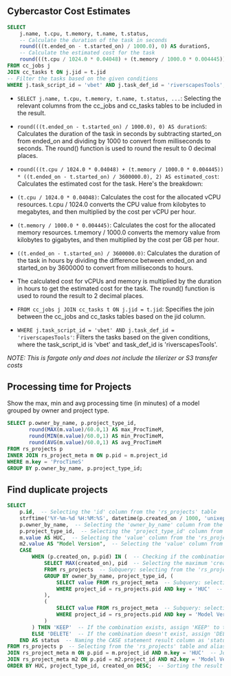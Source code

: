 
## Cybercastor Cost Estimates

``` sql
SELECT
    j.name, t.cpu, t.memory, t.name, t.status,
    -- Calculate the duration of the task in seconds
    round(((t.ended_on - t.started_on) / 1000.0), 0) AS durationS,
    -- Calculate the estimated cost for the task
    round(((t.cpu / 1024.0 * 0.04048) + (t.memory / 1000.0 * 0.004445)) * ((t.ended_on - t.started_on) / 3600000.0), 2) AS estimated_cost
FROM cc_jobs j
JOIN cc_tasks t ON j.jid = t.jid
-- Filter the tasks based on the given conditions
WHERE j.task_script_id = 'vbet' AND j.task_def_id = 'riverscapesTools';
```

* `SELECT j.name, t.cpu, t.memory, t.name, t.status, ...`: Selecting the relevant columns from the cc_jobs and cc_tasks tables to be included in the result.
* `round(((t.ended_on - t.started_on) / 1000.0), 0) AS durationS`: Calculates the duration of the task in seconds by subtracting started_on from ended_on and dividing by 1000 to convert from milliseconds to seconds. The round() function is used to round the result to 0 decimal places.
* `round(((t.cpu / 1024.0 * 0.04048) + (t.memory / 1000.0 * 0.004445)) * ((t.ended_on - t.started_on) / 3600000.0), 2) AS estimated_cost`: Calculates the estimated cost for the task. Here's the breakdown:

* `(t.cpu / 1024.0 * 0.04048)`: Calculates the cost for the allocated vCPU resources. t.cpu / 1024.0 converts the CPU value from kilobytes to megabytes, and then multiplied by the cost per vCPU per hour.
* `(t.memory / 1000.0 * 0.004445)`: Calculates the cost for the allocated memory resources. t.memory / 1000.0 converts the memory value from kilobytes to gigabytes, and then multiplied by the cost per GB per hour.
* `((t.ended_on - t.started_on) / 3600000.0)`: Calculates the duration of the task in hours by dividing the difference between ended_on and started_on by 3600000 to convert from milliseconds to hours.
* The calculated cost for vCPUs and memory is multiplied by the duration in hours to get the estimated cost for the task. The round() function is used to round the result to 2 decimal places.
* `FROM cc_jobs j JOIN cc_tasks t ON j.jid = t.jid`: Specifies the join between the cc_jobs and cc_tasks tables based on the jid column.
* `WHERE j.task_script_id = 'vbet' AND j.task_def_id = 'riverscapesTools'`: Filters the tasks based on the given conditions, where the task_script_id is 'vbet' and task_def_id is 'riverscapesTools'.

*NOTE: This is fargate only and does not include the tilerizer or S3 transfer costs*

## Processing time for Projects

Show the max, min and avg processing time (in minutes) of a model grouped by owner and project type.

```SQL
SELECT p.owner_by_name, p.project_type_id,
       round(MAX(m.value)/60.0,1) AS max_ProcTimeM,
       round(MIN(m.value)/60.0,1) AS min_ProcTimeM,
       round(AVG(m.value)/60.0,1) AS avg_ProcTimeM
FROM rs_projects p
INNER JOIN rs_project_meta m ON p.pid = m.project_id
WHERE m.key = 'ProcTimeS'
GROUP BY p.owner_by_name, p.project_type_id;
```

## Find duplicate projects

```sql
SELECT
    p.id,  -- Selecting the 'id' column from the 'rs_projects' table
    strftime('%Y-%m-%d %H:%M:%S', datetime(p.created_on / 1000, 'unixepoch')) AS createdDate,  -- Converting the 'created_on' timestamp to a human-readable format
    p.owner_by_name,  -- Selecting the 'owner_by_name' column from the 'rs_projects' table
    p.project_type_id,  -- Selecting the 'project_type_id' column from the 'rs_projects' table
    m.value AS HUC,  -- Selecting the 'value' column from the 'rs_project_meta' table with the 'key' 'HUC' and aliasing it as 'HUC'
    m2.value AS "Model Version",  -- Selecting the 'value' column from the 'rs_project_meta' table with the 'key' 'Model Version' and aliasing it as 'Model Version'
    CASE
        WHEN (p.created_on, p.pid) IN (  -- Checking if the combination of 'created_on' and 'pid' exists in the subquery result
            SELECT MAX(created_on), pid  -- Selecting the maximum 'created_on' value and 'pid' from the 'rs_projects' table
            FROM rs_projects  -- Subquery: selecting from the 'rs_projects' table
            GROUP BY owner_by_name, project_type_id, (
                SELECT value FROM rs_project_meta  -- Subquery: selecting the 'value' from 'rs_project_meta' table
                WHERE project_id = rs_projects.pid AND key = 'HUC'  -- Joining with 'rs_projects' table and filtering by 'pid' and 'HUC' key
            ),
            (
                SELECT value FROM rs_project_meta  -- Subquery: selecting the 'value' from 'rs_project_meta' table
                WHERE project_id = rs_projects.pid AND key = 'Model Version'  -- Joining with 'rs_projects' table and filtering by 'pid' and 'Model Version' key
            )
        ) THEN 'KEEP'  -- If the combination exists, assign 'KEEP' to the 'status' column
        ELSE 'DELETE'  -- If the combination doesn't exist, assign 'DELETE' to the 'status' column
    END AS status  -- Naming the CASE statement result column as 'status'
FROM rs_projects p  -- Selecting from the 'rs_projects' table and aliasing it as 'p'
JOIN rs_project_meta m ON p.pid = m.project_id AND m.key = 'HUC'  -- Joining the 'rs_projects' table with the 'rs_project_meta' table on 'pid' and 'HUC' key
JOIN rs_project_meta m2 ON p.pid = m2.project_id AND m2.key = 'Model Version'  -- Joining the 'rs_projects' table with the 'rs_project_meta' table on 'pid' and 'Model Version' key
ORDER BY HUC, project_type_id, created_on DESC;  -- Sorting the result by 'HUC' in ascending order, then by 'project_type_id' in ascending order, and finally by 'created_on' in descending order
```